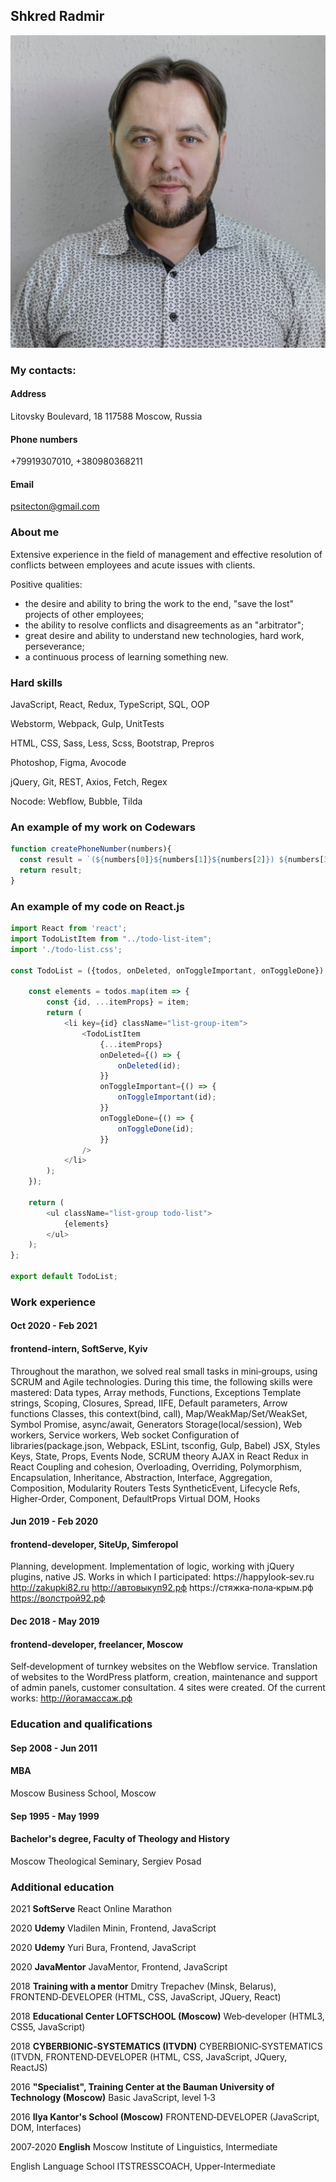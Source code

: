 ## Shkred Radmir ##

![](img/me3.jpg)

### My contacts:
#### Address
Litovsky Boulevard, 18
117588 Moscow, Russia
#### Phone numbers
+79919307010,
+380980368211
#### Email
psitecton@gmail.com

### About me

Extensive experience in the field of management and effective resolution of conflicts between
employees and acute issues with clients.

Positive qualities:
* the desire and ability to bring the work to the end, "save the lost" projects of other employees;
* the ability to resolve conflicts and disagreements as an "arbitrator";
* great desire and ability to understand new technologies, hard work, perseverance;
* a continuous process of learning something new.

### Hard skills

JavaScript, React, Redux,
TypeScript, SQL, OOP

Webstorm, Webpack, Gulp,
UnitTests

HTML, CSS, Sass, Less,
Scss, Bootstrap, Prepros

Photoshop, Figma, Avocode

jQuery, Git, REST, Axios,
Fetch, Regex

Nocode: Webflow, Bubble, Tilda

### An example of my work on Codewars

```JavaScript
function createPhoneNumber(numbers){
  const result = `(${numbers[0]}${numbers[1]}${numbers[2]}) ${numbers[3]}${numbers[4]}${numbers[5]}-${numbers[6]}${numbers[7]}${numbers[8]}${numbers[9]}`;
  return result;
}
```

### An example of my code on React.js

```JavaScript
import React from 'react';
import TodoListItem from "../todo-list-item";
import './todo-list.css';

const TodoList = ({todos, onDeleted, onToggleImportant, onToggleDone}) => {

    const elements = todos.map(item => {
        const {id, ...itemProps} = item;
        return (
            <li key={id} className="list-group-item">
                <TodoListItem
                    {...itemProps}
                    onDeleted={() => {
                        onDeleted(id);
                    }}
                    onToggleImportant={() => {
                        onToggleImportant(id);
                    }}
                    onToggleDone={() => {
                        onToggleDone(id);
                    }}
                />
            </li>
        );
    });

    return (
        <ul className="list-group todo-list">
            {elements}
        </ul>
    );
};

export default TodoList;
```

### Work experience

#### Oct 2020 - Feb 2021
#### frontend-intern, SoftServe, Кyiv
Throughout the marathon, we solved real small tasks in
mini‑groups, using SCRUM and Agile technologies. During this
time, the following skills were mastered:
Data types, Array methods, Functions, Exceptions
Template strings, Scoping, Closures, Spread, IIFE, Default
parameters, Arrow functions
Сlasses, this context(bind, call), Map/WeakMap/Set/WeakSet,
Symbol
Promise, async/await, Generators
Storage(local/session), Web workers, Service workers, Web
socket
Configuration of libraries(package.json, Webpack, ESLint, tsconfig,
Gulp, Babel)
JSX, Styles
Keys, State, Props, Events
Node, SCRUM theory
AJAX in React
Redux in React
Coupling and cohesion, Overloading, Overriding, Polymorphism,
Encapsulation, Inheritance, Abstraction, Interface, Aggregation,
Composition, Modularity
Routers
Tests
SyntheticEvent, Lifecycle
Refs, Higher‑Order, Component, DefaultProps
Virtual DOM, Hooks

#### Jun 2019 - Feb 2020
#### frontend-developer, SiteUp, Simferopol
Planning, development. Implementation of logic, working with
jQuery plugins, native JS.
Works in which I participated:
https://happylook‑sev.ru
http://zakupki82.ru
http://автовыкуп92.рф
https://стяжка‑пола‑крым.рф
https://волстрой92.рф

#### Dec 2018 - May 2019
#### frontend-developer, freelancer, Moscow
Self‑development of turnkey websites on the Webflow service.
Translation of websites to the WordPress platform, creation,
maintenance and support of admin panels, customer consultation.
4 sites were created. Of the current works:
http://йогамассаж.рф

### Education and qualifications
#### Sep 2008 - Jun 2011
#### МВА
Moscow Business School, Moscow

#### Sep 1995 - May 1999
#### Bachelor's degree, Faculty of Theology and History
Moscow Theological Seminary, Sergiev Posad

### Additional education

2021
**SoftServe**
React Online Marathon

2020
**Udemy**
Vladilen Minin, Frontend, JavaScript

2020
**Udemy**
Yuri Bura, Frontend, JavaScript

2020
**JavaMentor**
JavaMentor, Frontend, JavaScript

2018
**Training with a mentor**
Dmitry Trepachev (Minsk, Belarus), FRONTEND‑DEVELOPER (HTML, CSS, JavaScript, JQuery,
React)

2018
**Educational Center LOFTSCHOOL (Moscow)**
Web‑developer (HTML3, CSS5, JavaScript)

2018
**CYBERBIONIC‑SYSTEMATICS (ITVDN)**
CYBERBIONIC‑SYSTEMATICS (ITVDN, FRONTEND‑DEVELOPER (HTML, CSS, JavaScript,
JQuery, ReactJS)

2016
**"Specialist", Training Center at the Bauman University of Technology (Moscow)**
Basic JavaScript, level 1‑3

2016
**Ilya Kantor's School (Moscow)**
FRONTEND‑DEVELOPER (JavaScript, DOM, Interfaces)

2007‑2020
**English**
Moscow Institute of Linguistics, Intermediate

English Language School ITSTRESSCOACH, Upper‑Intermediate

